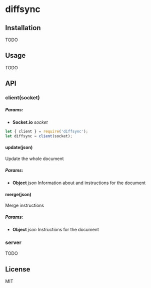 # diffsync


## Installation

TODO


## Usage

TODO


## API


### client(socket)

##### Params:

* **Socket.io** *socket* 

```javascript
let { client } = require('diffsync');
let diffsync = client(socket);
```

#### update(json)

Update the whole document

##### Params:

* **Object** *json* Information about and instructions for the document

#### merge(json)

Merge instructions

##### Params:

* **Object** *json* Instructions for the document


### server

TODO


## License

MIT
